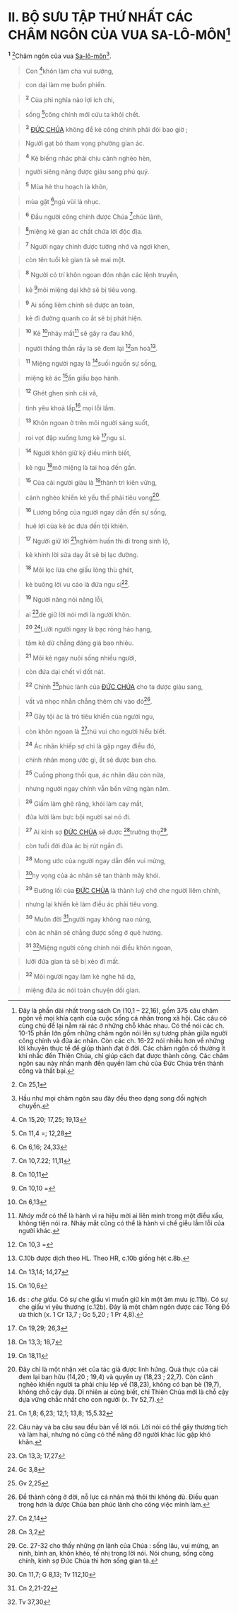 # II. BỘ SƯU TẬP THỨ NHẤT CÁC CHÂM NGÔN CỦA VUA SA-LÔ-MÔN[^1]
<sup><b>1</b></sup> [^1*]Châm ngôn của vua [Sa-lô-môn]()[^2].


> Con [^2*]khôn làm cha vui sướng,
>


> con dại làm mẹ buồn phiền.
>


> <sup><b>2</b></sup> Của phi nghĩa nào lợi ích chi,
>


> sống [^3*]công chính mới cứu ta khỏi chết.
>


> <sup><b>3</b></sup> [ĐỨC CHÚA]() không để kẻ công chính phải đói bao giờ ;
>


> Người gạt bỏ tham vọng phường gian ác.
>


> <sup><b>4</b></sup> Kẻ biếng nhác phải chịu cảnh nghèo hèn,
>


> người siêng năng được giàu sang phú quý.
>


> <sup><b>5</b></sup> Mùa hè thu hoạch là khôn,
>


> mùa gặt [^4*]ngủ vùi là nhục.
>


> <sup><b>6</b></sup> Đầu người công chính được Chúa [^5*]chúc lành,
>


> [^6*]miệng kẻ gian ác chất chứa lời độc địa.
>


> <sup><b>7</b></sup> Người ngay chính được tưởng nhớ và ngợi khen,
>


> còn tên tuổi kẻ gian tà sẽ mai một.
>


> <sup><b>8</b></sup> Người có trí khôn ngoan đón nhận các lệnh truyền,
>


> kẻ [^7*]môi miệng dại khờ sẽ bị tiêu vong.
>


> <sup><b>9</b></sup> Ai sống liêm chính sẽ được an toàn,
>


> kẻ đi đường quanh co ắt sẽ bị phát hiện.
>


> <sup><b>10</b></sup> Kẻ [^8*]nháy mắt[^3] sẽ gây ra đau khổ,
>


> người thẳng thắn rầy la sẽ đem lại [^9*]an hoà[^4].
>


> <sup><b>11</b></sup> Miệng người ngay là [^10*]suối nguồn sự sống,
>


> miệng kẻ ác [^11*]ẩn giấu bạo hành.
>


> <sup><b>12</b></sup> Ghét ghen sinh cãi vã,
>


> tình yêu khoả lấp[^5] mọi lỗi lầm.
>


> <sup><b>13</b></sup> Khôn ngoan ở trên môi người sáng suốt,
>


> roi vọt đập xuống lưng kẻ [^12*]ngu si.
>


> <sup><b>14</b></sup> Người khôn giữ kỹ điều mình biết,
>


> kẻ ngu [^13*]mở miệng là tai hoạ đến gần.
>


> <sup><b>15</b></sup> Của cải người giàu là [^14*]thành trì kiên vững,
>


> cảnh nghèo khiến kẻ yếu thế phải tiêu vong[^6].
>


> <sup><b>16</b></sup> Lương bổng của người ngay dẫn đến sự sống,
>


> huê lợi của kẻ ác đưa đến tội khiên.
>


> <sup><b>17</b></sup> Người giữ lời [^15*]nghiêm huấn thì đi trong sinh lộ,
>


> kẻ khinh lời sửa dạy ắt sẽ bị lạc đường.
>


> <sup><b>18</b></sup> Môi lọc lừa che giấu lòng thù ghét,
>


> kẻ buông lời vu cáo là đứa ngu si[^7].
>


> <sup><b>19</b></sup> Người năng nói năng lỗi,
>


> ai [^16*]dè giữ lời nói mới là người khôn.
>


> <sup><b>20</b></sup> [^17*]Lưỡi người ngay là bạc ròng hảo hạng,
>


> tâm kẻ dữ chẳng đáng giá bao nhiêu.
>


> <sup><b>21</b></sup> Môi kẻ ngay nuôi sống nhiều người,
>


> còn đứa dại chết vì dốt nát.
>


> <sup><b>22</b></sup> Chính [^18*]phúc lành của [ĐỨC CHÚA]() cho ta được giàu sang,
>


> vất vả nhọc nhằn chẳng thêm chi vào đó[^8].
>


> <sup><b>23</b></sup> Gây tội ác là trò tiêu khiển của người ngu,
>


> còn khôn ngoan là [^19*]thú vui cho người hiểu biết.
>


> <sup><b>24</b></sup> Ác nhân khiếp sợ chi là gặp ngay điều đó,
>


> chính nhân mong ước gì, ắt sẽ được ban cho.
>


> <sup><b>25</b></sup> Cuồng phong thổi qua, ác nhân đâu còn nữa,
>


> nhưng người ngay chính vẫn bền vững ngàn năm.
>


> <sup><b>26</b></sup> Giấm làm ghê răng, khói làm cay mắt,
>


> đứa lười làm bực bội người sai nó đi.
>


> <sup><b>27</b></sup> Ai kính sợ [ĐỨC CHÚA]() sẽ được [^20*]trường thọ[^9],
>


> còn tuổi đời đứa ác bị rút ngắn đi.
>


> <sup><b>28</b></sup> Mong ước của người ngay dẫn đến vui mừng,
>


> [^21*]hy vọng của ác nhân sẽ tan thành mây khói.
>


> <sup><b>29</b></sup> Đường lối của [ĐỨC CHÚA]() là thành luỹ chở che người liêm chính,
>


> nhưng lại khiến kẻ làm điều ác phải tiêu vong.
>


> <sup><b>30</b></sup> Muôn đời [^22*]người ngay không nao núng,
>


> còn ác nhân sẽ chẳng được sống ở quê hương.
>


> <sup><b>31</b></sup> [^23*]Miệng người công chính nói điều khôn ngoan,
>


> lưỡi đứa gian tà sẽ bị xẻo đi mất.
>


> <sup><b>32</b></sup> Môi người ngay làm kẻ nghe hả dạ,
>


> miệng đứa ác nói toàn chuyện dối gian.
>

[^1]: Đây là phần dài nhất trong sách Cn (10,1 – 22,16), gồm 375 câu châm ngôn về mọi khía cạnh của cuộc sống cá nhân trong xã hội. Các câu có cùng chủ đề lại nằm rải rác ở những chỗ khác nhau. Có thể nói các ch. 10-15 phần lớn gồm những châm ngôn nói lên sự tương phản giữa người công chính và đứa ác nhân. Còn các ch. 16-22 nói nhiều hơn về những lời khuyên thực tế để giúp thành đạt ở đời. Các châm ngôn cổ thường ít khi nhắc đến Thiên Chúa, chỉ giúp cách đạt được thành công. Các châm ngôn sau này nhấn mạnh đến quyền làm chủ của Đức Chúa trên thành công và thất bại.
[^2]: Hầu như mọi châm ngôn sau đây đều theo dạng song đối nghịch chuyển.
[^3]: *Nháy mắt* có thể là hành vi ra hiệu mời ai liên minh trong một điều xấu, không tiện nói ra. Nháy mắt cũng có thể là hành vi chế giễu lầm lỗi của người khác.
[^4]: C.10b được dịch theo HL. Theo HR, c.10b giống hệt c.8b.
[^5]: ds : *che giấu*. Có sự che giấu vì muốn giữ kín một âm mưu (c.11b). Có sự che giấu vì yêu thương (c.12b). Đây là một châm ngôn được các Tông Đồ ưa thích (x. 1 Cr 13,7 ; Gc 5,20 ; 1 Pr 4,8).
[^6]: Đây chỉ là một nhận xét của tác giả được linh hứng. Quả thực của cải đem lại bạn hữu (14,20 ; 19,4) và quyền uy (18,23 ; 22,7). Còn cảnh nghèo khiến người ta phải chịu lép vế (18,23), không có bạn bè (19,7), không chỗ cậy dựa. Dĩ nhiên ai cũng biết, chỉ Thiên Chúa mới là chỗ cậy dựa vững chắc nhất cho con người (x. Tv 52,7).
[^7]: Câu này và ba câu sau đều bàn về lời nói. Lời nói có thể gây thương tích và làm hại, nhưng nó cũng có thể nâng đỡ người khác lúc gặp khó khăn.
[^8]: Để thành công ở đời, nỗ lực cá nhân mà thôi thì không đủ. Điều quan trọng hơn là được Chúa ban phúc lành cho công việc mình làm.
[^9]: Cc. 27-32 cho thấy những ơn lành của Chúa : sống lâu, vui mừng, an ninh, bình an, khôn khéo, tế nhị trong lời nói. Nói chung, sống công chính, kính sợ Đức Chúa thì hơn sống gian tà.
[^1*]: Cn 25,1
[^2*]: Cn 15,20; 17,25; 19,13
[^3*]: Cn 11,4 =; 12,28
[^4*]: Cn 6,16; 24,33
[^5*]: Cn 10,7.22; 11,11
[^6*]: Cn 10,11
[^7*]: Cn 10,10 =
[^8*]: Cn 6,13
[^9*]: Cn 10,3 =
[^10*]: Cn 13,14; 14,27
[^11*]: Cn 10,6
[^12*]: Cn 19,29; 26,3
[^13*]: Cn 13,3; 18,7
[^14*]: Cn 18,11
[^15*]: Cn 1,8; 6,23; 12,1; 13,8; 15,5.32
[^16*]: Cn 13,3; 17,27
[^17*]: Gc 3,8
[^18*]: Gv 2,25
[^19*]: Cn 2,14
[^20*]: Cn 3,2
[^21*]: Cn 11,7; G 8,13; Tv 112,10
[^22*]: Cn 2,21-22
[^23*]: Tv 37,30